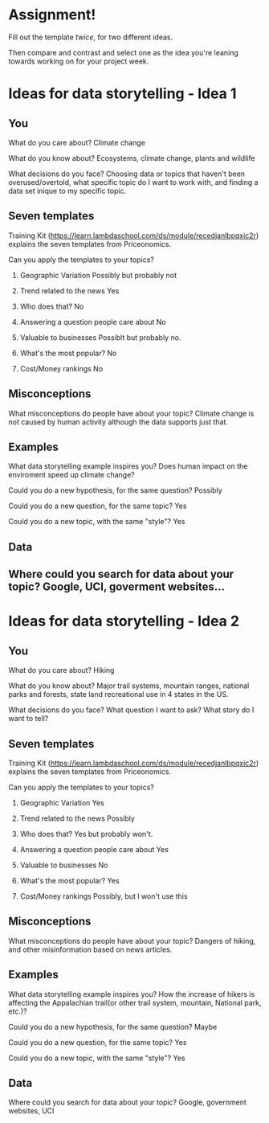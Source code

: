 # Assignment!

Fill out the template *twice*, for two different ideas.

Then compare and contrast and select one as the idea you're leaning towards
working on for your project week.


# Ideas for data storytelling - Idea 1

## You

What do you care about?
Climate change

What do you know about?
Ecosystems, climate change, plants and wildlife

What decisions do you face?
Choosing data or topics that haven't been overused/overtold, what specific topic do I want to work with, and finding a data set inique to my specific topic.  

## Seven templates

Training Kit (https://learn.lambdaschool.com/ds/module/recedjanlbpqxic2r) explains the seven templates from Priceonomics.

Can you apply the templates to your topics? 

1. Geographic Variation
Possibly but probably not

2. Trend related to the news
Yes

3. Who does that?
No

4. Answering a question people care about
No

5. Valuable to businesses
Possiblt but probably no.

6. What's the most popular?
No

7. Cost/Money rankings
No

## Misconceptions

What misconceptions do people have about your topic?
Climate change is not caused by human activity although the data supports just that.

## Examples

What data storytelling example inspires you?
Does human impact on the enviroment speed up climate change?

Could you do a new hypothesis, for the same question?
Possibly

Could you do a new question, for the same topic?
Yes

Could you do a new topic, with the same "style"?
Yes

## Data

Where could you search for data about your topic?
Google, UCI, goverment websites...
---

# Ideas for data storytelling - Idea 2

## You

What do you care about?
Hiking

What do you know about?
Major trail systems, mountain ranges, national parks and forests, state land recreational use in 4 states in the US.

What decisions do you face?
What question I want to ask? What story do I want to tell?

## Seven templates

Training Kit (https://learn.lambdaschool.com/ds/module/recedjanlbpqxic2r) explains the seven templates from Priceonomics.

Can you apply the templates to your topics? 

1. Geographic Variation
Yes

2. Trend related to the news
Possibly

3. Who does that?
Yes but probably won't.

4. Answering a question people care about
Yes

5. Valuable to businesses
No

6. What's the most popular?
Yes

7. Cost/Money rankings
Possibly, but I won't use this

## Misconceptions

What misconceptions do people have about your topic?
Dangers of hiking, and other misinformation based on news articles. 

## Examples

What data storytelling example inspires you?
How the increase of hikers is affecting the Appalachian trail(or other trail system, mountain, National park, etc.)?

Could you do a new hypothesis, for the same question?
Maybe

Could you do a new question, for the same topic?
Yes

Could you do a new topic, with the same "style"?
Yes

## Data

Where could you search for data about your topic?
Google, government websites, UCI
